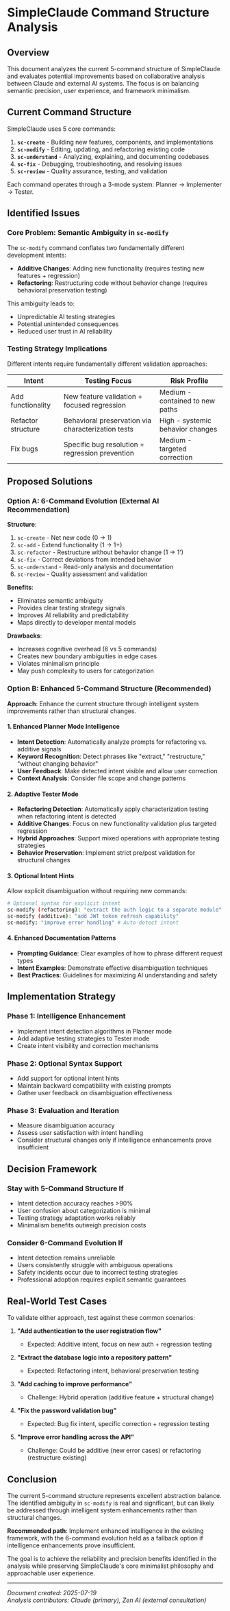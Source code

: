 # SimpleClaude Command Structure Analysis

## Overview

This document analyzes the current 5-command structure of SimpleClaude and evaluates potential improvements based on collaborative analysis between Claude and external AI systems. The focus is on balancing semantic precision, user experience, and framework minimalism.

## Current Command Structure

SimpleClaude uses 5 core commands:

1. **`sc-create`** - Building new features, components, and implementations
2. **`sc-modify`** - Editing, updating, and refactoring existing code
3. **`sc-understand`** - Analyzing, explaining, and documenting codebases
4. **`sc-fix`** - Debugging, troubleshooting, and resolving issues
5. **`sc-review`** - Quality assurance, testing, and validation

Each command operates through a 3-mode system: Planner → Implementer → Tester.

## Identified Issues

### Core Problem: Semantic Ambiguity in `sc-modify`

The `sc-modify` command conflates two fundamentally different development intents:

- **Additive Changes**: Adding new functionality (requires testing new features + regression)
- **Refactoring**: Restructuring code without behavior change (requires behavioral preservation testing)

This ambiguity leads to:

- Unpredictable AI testing strategies
- Potential unintended consequences
- Reduced user trust in AI reliability

### Testing Strategy Implications

Different intents require fundamentally different validation approaches:

| Intent | Testing Focus | Risk Profile |
| --- | --- | --- |
| Add functionality | New feature validation + focused regression | Medium - contained to new paths |
| Refactor structure | Behavioral preservation via characterization tests | High - systemic behavior changes |
| Fix bugs | Specific bug resolution + regression prevention | Medium - targeted correction |

## Proposed Solutions

### Option A: 6-Command Evolution (External AI Recommendation)

**Structure**:

1. `sc-create` - Net new code (0 → 1)
2. `sc-add` - Extend functionality (1 → 1+)
3. `sc-refactor` - Restructure without behavior change (1 → 1')
4. `sc-fix` - Correct deviations from intended behavior
5. `sc-understand` - Read-only analysis and documentation
6. `sc-review` - Quality assessment and validation

**Benefits**:

- Eliminates semantic ambiguity
- Provides clear testing strategy signals
- Improves AI reliability and predictability
- Maps directly to developer mental models

**Drawbacks**:

- Increases cognitive overhead (6 vs 5 commands)
- Creates new boundary ambiguities in edge cases
- Violates minimalism principle
- May push complexity to users for categorization

### Option B: Enhanced 5-Command Structure (Recommended)

**Approach**: Enhance the current structure through intelligent system improvements rather than structural changes.

#### 1. Enhanced Planner Mode Intelligence

- **Intent Detection**: Automatically analyze prompts for refactoring vs. additive signals
- **Keyword Recognition**: Detect phrases like "extract," "restructure," "without changing behavior"
- **User Feedback**: Make detected intent visible and allow user correction
- **Context Analysis**: Consider file scope and change patterns

#### 2. Adaptive Tester Mode

- **Refactoring Detection**: Automatically apply characterization testing when refactoring intent is detected
- **Additive Changes**: Focus on new functionality validation plus targeted regression
- **Hybrid Approaches**: Support mixed operations with appropriate testing strategies
- **Behavior Preservation**: Implement strict pre/post validation for structural changes

#### 3. Optional Intent Hints

Allow explicit disambiguation without requiring new commands:

```bash
# Optional syntax for explicit intent
sc-modify (refactoring): "extract the auth logic to a separate module"
sc-modify (additive): "add JWT token refresh capability"
sc-modify: "improve error handling" # Auto-detect intent
```

#### 4. Enhanced Documentation Patterns

- **Prompting Guidance**: Clear examples of how to phrase different request types
- **Intent Examples**: Demonstrate effective disambiguation techniques
- **Best Practices**: Guidelines for maximizing AI understanding and safety

## Implementation Strategy

### Phase 1: Intelligence Enhancement

- Implement intent detection algorithms in Planner mode
- Add adaptive testing strategies to Tester mode
- Create intent visibility and correction mechanisms

### Phase 2: Optional Syntax Support

- Add support for optional intent hints
- Maintain backward compatibility with existing prompts
- Gather user feedback on disambiguation effectiveness

### Phase 3: Evaluation and Iteration

- Measure disambiguation accuracy
- Assess user satisfaction with intent handling
- Consider structural changes only if intelligence enhancements prove insufficient

## Decision Framework

### Stay with 5-Command Structure If

- Intent detection accuracy reaches >90%
- User confusion about categorization is minimal
- Testing strategy adaptation works reliably
- Minimalism benefits outweigh precision costs

### Consider 6-Command Evolution If

- Intent detection remains unreliable
- Users consistently struggle with ambiguous operations
- Safety incidents occur due to incorrect testing strategies
- Professional adoption requires explicit semantic guarantees

## Real-World Test Cases

To validate either approach, test against these common scenarios:

1. **"Add authentication to the user registration flow"**

   - Expected: Additive intent, focus on new auth + regression testing

2. **"Extract the database logic into a repository pattern"**

   - Expected: Refactoring intent, behavioral preservation testing

3. **"Add caching to improve performance"**

   - Challenge: Hybrid operation (additive feature + structural change)

4. **"Fix the password validation bug"**

   - Expected: Bug fix intent, specific correction + regression testing

5. **"Improve error handling across the API"**
   - Challenge: Could be additive (new error cases) or refactoring (restructure existing)

## Conclusion

The current 5-command structure represents excellent abstraction balance. The identified ambiguity in `sc-modify` is real and significant, but can likely be addressed through intelligent system enhancements rather than structural changes.

**Recommended path**: Implement enhanced intelligence in the existing framework, with the 6-command evolution held as a fallback option if intelligence enhancements prove insufficient.

The goal is to achieve the reliability and precision benefits identified in the analysis while preserving SimpleClaude's core minimalist philosophy and approachable user experience.

---

_Document created: 2025-07-19_  
_Analysis contributors: Claude (primary), Zen AI (external consultation)_
